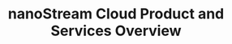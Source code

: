 ---
id: cloud_overview
title: nanoStream Cloud Product and Services Overview
sidebar_label: Product & Services Overview
---